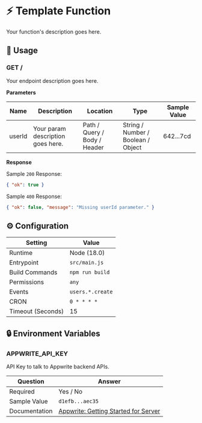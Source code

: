 <!-- Name your function -->

# ⚡ Template Function

<!-- Write short function tagline -->

Your function's description goes here.

## 🧰 Usage

<!-- Copy section for each endpoint -->
<!-- Document endpoint method and url  -->

### GET /

<!-- Describe the endpoint -->

Your endpoint description goes here.

**Parameters**

<!-- Document each expected parameter -->

| Name   | Description                       | Location                     | Type                               | Sample Value |
| ------ | --------------------------------- | ---------------------------- | ---------------------------------- | ------------ |
| userId | Your param description goes here. | Path / Query / Body / Header | String / Number / Boolean / Object | 642...7cd    |

**Response**

<!-- Provide sample body for successful response -->

Sample `200` Response:

```json
{ "ok": true }
```

<!-- If relevant, document error responses -->

Sample `400` Response:

```json
{ "ok": false, "message": "Missing userId parameter." }
```

## ⚙️ Configuration

<!-- Update values and remove irrelevant settings -->

| Setting           | Value            |
| ----------------- | ---------------- |
| Runtime           | Node (18.0)      |
| Entrypoint        | `src/main.js`    |
| Build Commands    | `npm run build`  |
| Permissions       | `any`            |
| Events            | `users.*.create` |
| CRON              | `0 * * * *`      |
| Timeout (Seconds) | 15               |

## 🔒 Environment Variables

<!-- Copy section for each variable -->
<!-- Name the variable -->

### APPWRITE_API_KEY

<!-- Describe the variable -->

API Key to talk to Appwrite backend APIs.

<!-- Mark if variable is required or not -->
<!-- Provide sample (but invalid) value -->
<!-- Link to docs or remove if irrelevant -->

| Question      | Answer                                                                                      |
| ------------- | ------------------------------------------------------------------------------------------- |
| Required      | Yes / No                                                                                    |
| Sample Value  | `d1efb...aec35`                                                                             |
| Documentation | [Appwrite: Getting Started for Server](https://appwrite.io/docs/advanced/platform/api-keys) |
